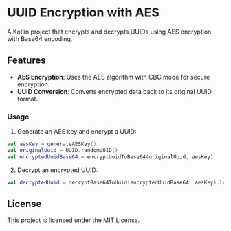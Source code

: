 # UUID Encryption with AES

A Kotlin project that encrypts and decrypts UUIDs using AES encryption with Base64 encoding.

## Features

- **AES Encryption**: Uses the AES algorithm with CBC mode for secure encryption.
- **UUID Conversion**: Converts encrypted data back to its original UUID format.


### Usage

1. Generate an AES key and encrypt a UUID:
```kotlin
val aesKey = generateAESKey()
val originalUuid = UUID.randomUUID()
val encryptedUuidBase64 = encryptUuidToBase64(originalUuid, aesKey)
```

2. Decrypt an encrypted UUID:
```kotlin
val decryptedUuid = decryptBase64ToUuid(encryptedUuidBase64, aesKey).let { UUID.fromString(it) }
```

## License

This project is licensed under the MIT License.
